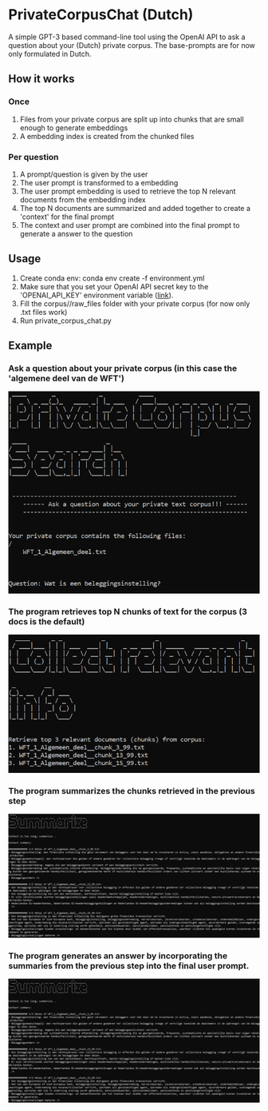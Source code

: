 # PrivateCorpusChat (Dutch)
A simple GPT-3 based command-line tool using the OpenAI API to ask a question about your (Dutch) private corpus. The base-prompts are for now only formulated in Dutch.

## How it works 
### Once 
1. Files from your private corpus are split up into chunks that are small enough to generate embeddings
2. A embedding index is created from the chunked files 
### Per question
1. A prompt/question is given by the user 
2. The user prompt is transformed to a embedding 
3. The user prompt embedding is used to retrieve the top N relevant documents from the embedding index 
4. The top N documents are summarized and added together to create a 'context' for the final prompt
5. The context and user prompt are combined into the final prompt to generate a answer to the question

## Usage 
1. Create conda env: conda env create -f environment.yml
2. Make sure that you set your OpenAI API secret key to the 'OPENAI_API_KEY' environment variable ([link](https://help.openai.com/en/articles/5112595-best-practices-for-api-key-safety)).
3. Fill the corpus//raw_files folder with your private corpus (for now only .txt files work)
4. Run private_corpus_chat.py 


## Example
### Ask a question about your private corpus (in this case the 'algemene deel van de WFT')
![Question](/images/intro.png "Question")

### The program retrieves top N chunks of text for the corpus (3 docs is the default)
![Retrieve](/images/retrieve.png "Retrieve")

### The program summarizes the chunks retrieved in the previous step
![Summarize](/images/summarize.png "Summarize")

### The program generates an answer by incorporating the summaries from the previous step into the final user prompt.
![Response](/images/summarize.png "Response")